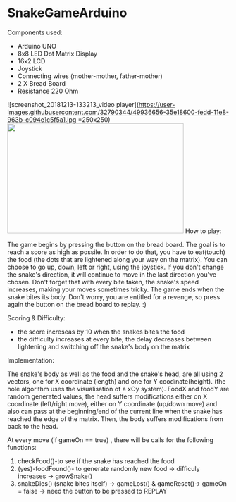 # SnakeGameArduino
Components used:  
* Arduino UNO
* 8x8 LED Dot Matrix Display
* 16x2 LCD
* Joystick
* Connecting wires (mother-mother, father-mother)
* 2 X Bread Board
* Resistance 220 Ohm

![screenshot_20181213-133213_video player](https://user-images.githubusercontent.com/32790344/49936656-35e18600-fedd-11e8-963b-c094e1c5f5a1.jpg =250x250)
<img src="https://user-images.githubusercontent.com/32790344/49936656-35e18600-fedd-11e8-963b-c094e1c5f5a1.jpg" width="400" height="250">
How to play:

The game begins by pressing the button on the bread board. The goal is to reach a score as high as possile. In order to do that, you have to eat(touch) the food (the dots that are lightened along your way on the matrix). You can choose to go up, down, left or right, using the joystick. If you don't change the snake's direction, it will continue to move in the last direction you've chosen. Don't forget that with every bite taken, the snake's speed increases, making your moves sometimes tricky. The game ends when the snake bites its body. Don't worry, you are entitled for a revenge, so press again the button on the bread board to replay. :)

Scoring & Difficulty:
* the score increseas by 10 when the snakes bites the food
* the difficulty increases at every bite; the delay decreases between lightening and switching off the snake's body on the matrix

Implementation:
<p> The snake's body as well as the food and the snake's head, are all using 2 vectors, one for X coordinate (length) and one for Y coodinate(height). (the hole algorithm uses the visualisation of a xOy system). FoodX and foodY are random generated values, the head suffers modifications either on X coordinate (left/right move), either on Y coordinate (up/down move) and also can pass at the beginning/end of the current line when the snake has reached the edge of the matrix. Then, the body suffers modifications from back to the  head.</p>

At every move (if gameOn == true) , there will be calls for the following functions: 
1. checkFood()-to see if the snake has reached the food
2. (yes)-foodFound()- to generate randomly new food -> difficuly increases -> growSnake()
3. snakeDies() (snake bites itself) -> gameLost() & gameReset()-> gameOn = false -> need the button to be pressed to REPLAY
